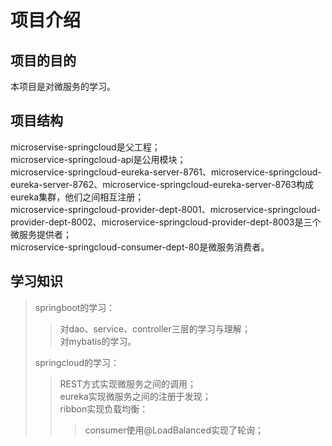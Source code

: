 # 项目介绍
## 项目的目的
本项目是对微服务的学习。
## 项目结构
microservise-springcloud是父工程；  
microservice-springcloud-api是公用模块；  
microservice-springcloud-eureka-server-8761、microservice-springcloud-eureka-server-8762、microservice-springcloud-eureka-server-8763构成
eureka集群，他们之间相互注册；  
microservice-springcloud-provider-dept-8001、microservice-springcloud-provider-dept-8002、microservice-springcloud-provider-dept-8003是三个微服务提供者；  
microservice-springcloud-consumer-dept-80是微服务消费者。
## 学习知识
>springboot的学习：
>>对dao、service、controller三层的学习与理解；  
>>对mybatis的学习。 
> 
>springcloud的学习：
>>REST方式实现微服务之间的调用；  
>>eureka实现微服务之间的注册于发现；  
>>ribbon实现负载均衡： 
>>>consumer使用@LoadBalanced实现了轮询；


